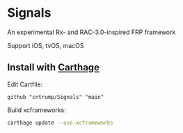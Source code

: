 # Signals

An experimental Rx- and RAC-3.0-inspired FRP framework

Support iOS, tvOS, macOS

## Install with [Carthage](https://github.com/Carthage/Carthage)

Edit Cartfile:

```
github "cntrump/Signals" "main"
```

Build xcframeworks:

```bash
carthage update --use-xcframeworks
```


